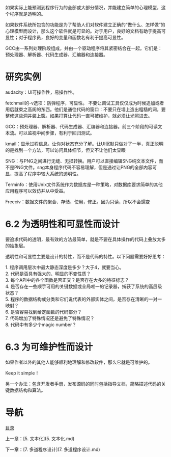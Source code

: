 如果实际上能预测到程序行为的全部或大部分情况，并能建立简单的心理模型，这个程序就是透明的。

如果软件系统所包含的功能是为了帮助人们对软件建立正确的“做什么、怎样做”的心理模型而设计，那么这个软件就是可显的。对于用户，良好的文档有助于提高可显性；对于程序员，良好的变量和函数名有利于提高可显性。

GCC由一系列处理阶段组成，并由一个驱动程序将其紧密结合在一起。它们是：预处理器、解析器、代码生成器、汇编器和连接器。

# 研究实例
audacity：UI可操作性，易操作性。

fetchmail的-v选项：防弹程序，可显性。
不要让调试工具仅仅成为时候追加或者用后就束之高阁的东西。他们是通往代码的窗口：不要只在墙上造出粗糙的洞，要整修这些洞并装上窗。如果打算让代码一直可被维护，就必须让光照进去。

GCC：预处理器、解析器、代码生成器、汇编器和连接器。前三个阶段的可读文本流。可以监视中间步骤，有利于回归测试。

kmail：显示过程信息。让你对状态充分了解。让UI沉默只做对了一半，真正聪明的是找到一个方法，可以访问具体细节，但又不让他们太显眼

SNG：与PNG之间进行无缝、无损转换。用户可以直接编辑SNG纯文本文件，而不是PNG文件。sng本身程序代码不容易理解，但是通过让PNG的全部内容可显，提高了程序中较大系统的透明性。

Terminfo：使用Unix文件系统作为数据库是一种策略，对数据库要求简单的其他应用程序可以效仿并从中受益。

Freeciv：数据文件的聚合、存储、使用，修正。因为只读，所以不会蠕变

# 6.2 为透明性和可显性而设计

要追求代码的透明，最有效的方法最简单，就是不要在具体操作的代码上叠放太多的抽象层。

透明性和可显性主要是设计的特性，而不是代码的特性。以下问题需要好好思考：

1. 程序调用层次中最大静态深度是多少？大于4，就要当心。  
2. 代码是否具有强大的、明显的不变性质？  
3. 每个API中的各个函数是否正交？是否存在大多的特征标志？  
4. 是否存在一些顺手可用的关键数据或全局唯一的记录器，捕获了系统的高层级状态？  
5. 程序的数据结构或分类和它们说代表的外部实体之间，是否存在清晰的一对一映射？  
6. 是否容易找到给定函数的代码部分？  
7. 代码增加了特殊情况还是避免了特殊情况？  
8. 代码中有多少个magic number？  

# 6.3 为可维护性而设计
如果作者以外的其他人能够顺利地理解和修改软件，那么它就是可维护的。

Keep it simple！

另一个办法：包含开发者手册，发布源码的同时包括指导文档，简略描述代码的关键数据结构和算法。

# 导航

[目录](README.md)

上一章：[5. 文本化](5. 文本化.md)

下一章：[7. 多道程序设计](7. 多道程序设计.md)

